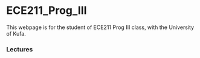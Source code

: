 # ECE211_Prog_III
This webpage is for the student of ECE211 Prog III class, with the University of Kufa.

### Lectures
